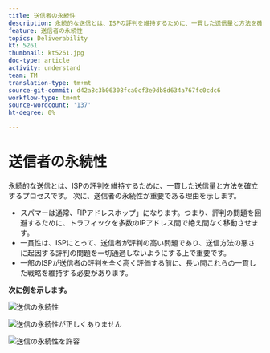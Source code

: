```yaml
---
title: 送信者の永続性
description: 永続的な送信とは、ISPの評判を維持するために、一貫した送信量と方法を確立するプロセスです。
feature: 送信者の永続性
topics: Deliverability
kt: 5261
thumbnail: kt5261.jpg
doc-type: article
activity: understand
team: TM
translation-type: tm+mt
source-git-commit: d42a8c3b06308fca0cf3e9db8d634a767fc0cdc6
workflow-type: tm+mt
source-wordcount: '137'
ht-degree: 0%

---
```



# 送信者の永続性

永続的な送信とは、ISPの評判を維持するために、一貫した送信量と方法を確立するプロセスです。 次に、送信者の永続性が重要である理由を示します。

* スパマーは通常、「IPアドレスホップ」になります。つまり、評判の問題を回避するために、トラフィックを多数のIPアドレス間で絶え間なく移動させます。
* 一貫性は、ISPにとって、送信者が評判の高い問題であり、送信方法の悪さに起因する評判の問題を一切通過しないようにする上で重要です。
* 一部のISPが送信者の評判を全く高く評価する前に、長い間これらの一貫した戦略を維持する必要があります。

**次に例を示します。**

![送信の永続性](assets/Sender_Permanence_1.png)

![送信の永続性が正しくありません](assets/Sender_Permanence_2.png)

![送信の永続性を許容](assets/Sender_Permanence_3.png)
